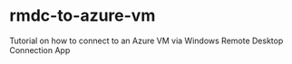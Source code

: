 # rmdc-to-azure-vm
Tutorial on how to connect to an Azure VM via Windows Remote Desktop Connection App

